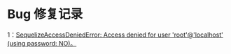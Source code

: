 # Bug 修复记录

1：[SequelizeAccessDeniedError: Access denied for user 'root'@'localhost' (using password: NO)。](https://github.com/eggjs/egg/issues/715)